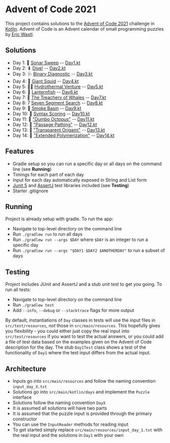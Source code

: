 # Advent of Code 2021

This project contains solutions to the [Advent of Code 2021](https://adventofcode.com/2019) challenge in [Kotlin](https://kotlinlang.org/).  Advent of Code is an Advent calendar of small programming puzzles by [Eric Wastl](http://was.tl/).

## Solutions

- Day 1: 🧹 [Sonar Sweep](https://adventofcode.com/2021/day/1)   -- [Day1.kt](https://github.com/andilau/advent-of-code-2021/blob/main/src/main/kotlin/days/Day1.kt)
- Day 2: ⬇ [Dive!](https://adventofcode.com/2021/day/2) -- [Day2.kt](https://github.com/andilau/advent-of-code-2021/blob/main/src/main/kotlin/days/Day2.kt)
- Day 3: 🩺 [Binary Diagnostic](https://adventofcode.com/2021/day/3) -- [Day3.kt](https://github.com/andilau/advent-of-code-2021/blob/main/src/main/kotlin/days/Day3.kt)
- Day 4: 🦑 [Giant Squid](https://adventofcode.com/2021/day/4) -- [Day4.kt](https://github.com/andilau/advent-of-code-2021/blob/main/src/main/kotlin/days/Day4.kt)
- Day 5: 😶‍🌫️ [Hydrothermal Venture](https://adventofcode.com/2021/day/5) -- [Day5.kt](https://github.com/andilau/advent-of-code-2021/blob/main/src/main/kotlin/days/Day5.kt)
- Day 6: 🐠 [Lanternfish](https://adventofcode.com/2021/day/6) -- [Day6.kt](https://github.com/andilau/advent-of-code-2021/blob/main/src/main/kotlin/days/Day6.kt)
- Day 7: 🦀 [The Treachery of Whales](https://adventofcode.com/2021/day/7) -- [Day7.kt](https://github.com/andilau/advent-of-code-2021/blob/main/src/main/kotlin/days/Day7.kt)
- Day 8: 7 [Seven Segment Search](https://adventofcode.com/2021/day/8) -- [Day8.kt](https://github.com/andilau/advent-of-code-2021/blob/main/src/main/kotlin/days/Day8.kt)
- Day 9: 🛁 [Smoke Basin](https://adventofcode.com/2021/day/9) -- [Day9.kt](https://github.com/andilau/advent-of-code-2021/blob/main/src/main/kotlin/days/Day9.kt)
- Day 10: 💬 [Syntax Scoring](https://adventofcode.com/2021/day/10) -- [Day10.kt](https://github.com/andilau/advent-of-code-2021/blob/main/src/main/kotlin/days/Day10.kt)
- Day 11: 🐙 ["Dumbo Octopus"](https://adventofcode.com/2021/day/11) -- [Day11.kt](https://github.com/andilau/advent-of-code-2021/blob/main/src/main/kotlin/days/Day11.kt)
- Day 12: 🏃‍ ["Passage Pathing"](https://adventofcode.com/2021/day/12) -- [Day12.kt](https://github.com/andilau/advent-of-code-2021/blob/main/src/main/kotlin/days/Day12.kt)
- Day 13: 📄 ["Transparent Origami"](https://adventofcode.com/2021/day/13) -- [Day13.kt](https://github.com/andilau/advent-of-code-2021/blob/main/src/main/kotlin/days/Day13.kt)
- Day 14: 💪 ["Extended Polymerization"](https://adventofcode.com/2021/day/14) -- [Day14.kt](https://github.com/andilau/advent-of-code-2021/blob/main/src/main/kotlin/days/Day14.kt)

## Features

* Gradle setup so you can run a specific day or all days on the command line (see **Running**)
* Timings for each part of each day
* Input for each day automatically exposed in String and List form
* [Junit 5](https://junit.org/junit5/) and [AssertJ](https://assertj.github.io/doc/) test libraries included (see **Testing**)
* Starter .gitignore

## Running

Project is already setup with gradle. To run the app:

* Navigate to top-level directory on the command line
* Run `./gradlew run` to run all days
* Run `./gradlew run --args $DAY` where `$DAY` is an integer to run a specific day
* Run `./gradlew run --args "$DAY1 $DAY2 $ANOTHERDAY"` to run a subset of days

## Testing

Project includes JUnit and AssertJ and a stub unit test to get you going. To run all tests:

* Navigate to top-level directory on the command line
* Run `./gradlew test`
* Add `--info`, `--debug` or `--stacktrace` flags for more output

By default, instantiations of `Day` classes in tests will use the input files in `src/test/resources`, _not_ those
in `src/main/resources`. This hopefully gives you flexibility - you could either just copy the real input
into `src/test/resources` if you want to test the actual answers, or you could add a file of test data based on the
examples given on the Advent of Code description for the day. The stub `Day1Test` class shows a test of the
functionality of `Day1` where the test input differs from the actual input.

## Architecture

* Inputs go into `src/main/resources` and follow the naming convention `input_day_X.txt`
* Solutions go into `src/main/kotlin/days` and implement the `Puzzle` interface
* Solutions follow the naming convention `DayX`
* It is assumed all solutions will have two parts
* It is assumed that the puzzle input is provided through the primary constructor
* You can use the `InputReader` methods for reading input
* To get started simply replace `src/main/resources/input_day_1.txt` with the real input and the solutions in `Day1` with your own